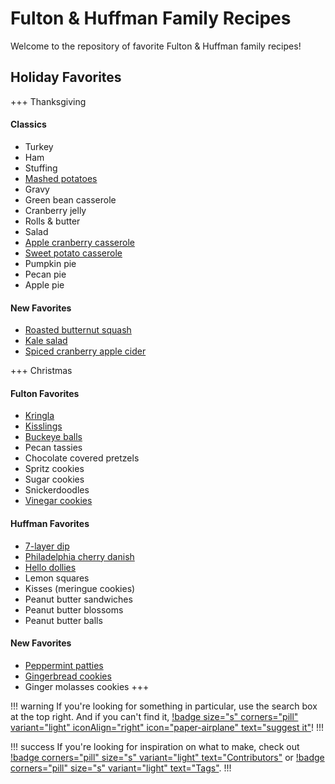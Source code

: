 # Fulton & Huffman Family Recipes

Welcome to the repository of favorite Fulton & Huffman family recipes!

## Holiday Favorites
+++ Thanksgiving
#### Classics
- Turkey
- Ham
- Stuffing
- [Mashed potatoes](./side-dishes/mashed-potatoes.md)
- Gravy
- Green bean casserole
- Cranberry jelly
- Rolls & butter
- Salad
- [Apple cranberry casserole](./side-dishes/apple-cranberry-casserole.md)
- [Sweet potato casserole](./side-dishes/sweet-potato-casserole.md)
- Pumpkin pie
- Pecan pie
- Apple pie

#### New Favorites
- [Roasted butternut squash](./side-dishes/roasted-butternut-squash.md)
- [Kale salad](./salads/kale-salad.md)
- [Spiced cranberry apple cider](./drinks/spiced-cranberry-apple-cider.md)

+++ Christmas
#### Fulton Favorites
- [Kringla](./breakfasts/kringla.md)
- [Kisslings](./desserts-&-sweets/kisslings.md)
- [Buckeye balls](./desserts-&-sweets/buckeye-balls.md)
- Pecan tassies
- Chocolate covered pretzels
- Spritz cookies
- Sugar cookies
- Snickerdoodles
- [Vinegar cookies](./desserts-&-sweets/vinegar-cookies.md)

#### Huffman Favorites
- [7-layer dip](./appetizers-&-snacks/7-layer-dip.md)
- [Philadelphia cherry danish](./breakfasts/cherry-danish.md)
- [Hello dollies](./desserts-&-sweets/hello-dollies.md)
- Lemon squares
- Kisses (meringue cookies)
- Peanut butter sandwiches
- Peanut butter blossoms
- Peanut butter balls

#### New Favorites
- [Peppermint patties](./desserts-&-sweets/peppermint-patties.md)
- [Gingerbread cookies](./desserts-&-sweets/gingerbread-cookies.md)
- Ginger molasses cookies
+++

!!! warning
If you're looking for something in particular, use the search box at the top right. And if you can't find it, [!badge size="s" corners="pill"
variant="light" iconAlign="right" icon="paper-airplane" text="suggest it"](https://github.com/bafulton/recipes/issues/new?assignees=&labels=recipe&template=recipe-request.md&title=%5BRECIPE%5D)!
!!!

!!! success
If you're looking for inspiration on what to make, check out [!badge
corners="pill" size="s" variant="light" text="Contributors"](./categories) or [!badge
corners="pill" size="s" variant="light" text="Tags"](./tags).
!!!

<!---
Useful design info:
- https://retype.com/components/alert/#variants
- https://retype.com/components/badge/#variants
- https://retype.com/components/reference-link/
--->
